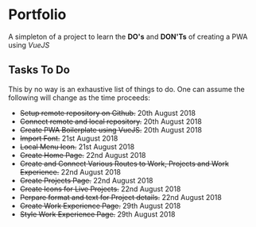 
# Portfolio
A simpleton of a project to learn the **DO's** and **DON'Ts** of creating a PWA using 
_VueJS_

## Tasks To Do
This by no way is an exhaustive list of things to do. One can assume the following will change as the time proceeds:
 
+ ~~Setup remote repository on Github.~~ 20th August 2018
+ ~~Connect remote and local repository.~~ 20th August 2018
+ ~~Create PWA Boilerplate using VueJS.~~ 20th August 2018
+ ~~Import Font.~~ 21st August 2018
+ ~~Local Menu Icon.~~ 21st August 2018
+ ~~Create Home Page.~~ 22nd August 2018
+ ~~Create and Connect Various Routes to Work, Projects and Work Experience.~~ 22nd August 2018
+ ~~Create Projects Page.~~ 22nd August 2018
+ ~~Create Icons for Live Projects.~~ 22nd August 2018
+ ~~Perpare format and text for Project details.~~ 22nd August 2018
+ ~~Create Work Experience Page.~~ 29th August 2018
+ ~~Style Work Experience Page.~~ 29th August 2018

